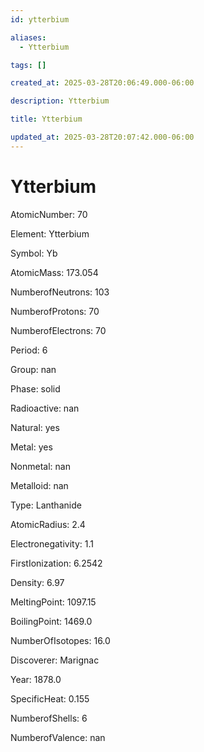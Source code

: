 ```yaml
---
id: ytterbium

aliases:
  - Ytterbium

tags: []

created_at: 2025-03-28T20:06:49.000-06:00

description: Ytterbium

title: Ytterbium

updated_at: 2025-03-28T20:07:42.000-06:00
---
```


# Ytterbium

AtomicNumber: 70

Element: Ytterbium

Symbol: Yb

AtomicMass: 173.054

NumberofNeutrons: 103

NumberofProtons: 70

NumberofElectrons: 70

Period: 6

Group: nan

Phase: solid

Radioactive: nan

Natural: yes

Metal: yes

Nonmetal: nan

Metalloid: nan

Type: Lanthanide

AtomicRadius: 2.4

Electronegativity: 1.1

FirstIonization: 6.2542

Density: 6.97

MeltingPoint: 1097.15

BoilingPoint: 1469.0

NumberOfIsotopes: 16.0

Discoverer: Marignac

Year: 1878.0

SpecificHeat: 0.155

NumberofShells: 6

NumberofValence: nan
